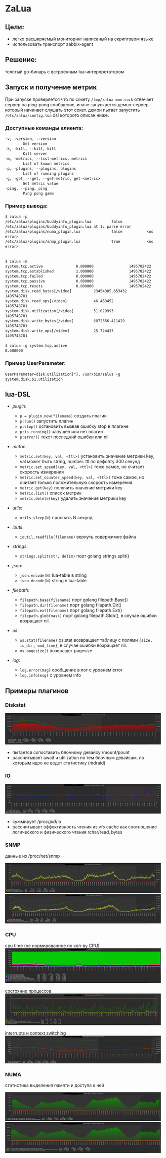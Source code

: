 # ZaLua

## Цели:

* легко расширяемый мониторинг написаный на скриптовом языке
* использовать транспорт zabbix-agent

## Решение:

толстый go-бинарь с встроенным lua-интерпретатором

## Запуск и получение метрик

При запуске проверяется что по сокету `/tmp/zalua-mon.sock` отвечает сервер на ping-pong сообщение,
иначе запускается демон-сервер который начинает слушать этот сокет.
демон пытает запустить `/etc/zalua/config.lua` dsl которого описан ниже.

### Доступные команды клиента:

```
-v, -version, --version
        Get version
-k, -kill, --kill, kill
        Kill server
-m, -metrics, --list-metrics, metrics
        List of known metrics
-p, -plugins, --plugins, plugins
        List of running plugins
-g, -get, --get, --get-metric, get <metric>
        Get metric value
-ping, --ping, ping
        Ping pong game
```

### Пример вывода:

```
$ zalua -p
/etc/zalua/plugins/buddyinfo_plugin.lua         false           /etc/zalua/plugins/buddyinfo_plugin.lua at 1: parse error
/etc/zalua/plugins/numa_plugin.lua              false           <no error>
/etc/zalua/plugins/snmp_plugin.lua              true            <no error>


$ zalua -m
system.tcp.active               0.000000                1495702422
system.tcp.established          1.000000                1495702422
system.tcp.failed               0.000000                1495702422
system.tcp.passive              0.000000                1495702422
system.tcp.resets               0.000000                1495702422
system.disk.read_bytes[/video]          23454385.653432         1495748781
system.disk.read_ops[/video]            46.463452               1495748781
system.disk.utilization[/video]         51.029993               1495748781
system.disk.write_bytes[/video]         6872556.411429          1495748781
system.disk.write_ops[/video]           25.724433               1495748781

$ zalua -g system.tcp.active
0.000000
```

### Пример UserParameter:

```
UserParameter=disk.utilization[*], /usr/bin/zalua -g system.disk.$1.utilization
```

## lua-DSL

* *plugin*:
    * `p = plugin.new(filename)` создать плагин
    * `p:run()` запустить плагин
    * `p:stop()` остановить вызвав ошибку stop в плагине
    * `p:is_running()` запущен или нет плагин
    * `p:error()` текст последний ошибки или nil

* *metric*:
    * `metric.set(key, val, <ttl>)` установить значение метрики key, val может быть string, number. ttl по дефолту 300 секунд
    * `metric.set_speed(key, val, <ttl>)` тоже самое, но считает скорость измерения
    * `metric.set_counter_speed(key, val, <ttl>)` тоже самое, но считает только положительную скорость измерения
    * `metric.get(key)` получить значение метрики key
    * `metric.list()` список метрик
    * `metric.delete(key)` удалить значение метрики key

* *utils*:
    * `utils.sleep(N)` проспать N секунд

* *ioutil*:
    * `ioutil.readfile(filename)` вернуть содержимое файла

* *strings*:
    * `strings.split(str, delim)` порт golang strings.split()

* *json*:
    * `json.encode(N)` lua-table в string
    * `json.decode(N)` string в lua-table

* *filepath*:
    * `filepath.base(filename)` порт golang filepath.Base()
    * `filepath.dir(filename)` порт golang filepath.Dir()
    * `filepath.ext(filename)` порт golang filepath.Ext()
    * `filepath.glob(mask)` порт golang filepath.Glob(), в случае ошибки возращает nil.

* *os*:
    * `os.stat(filename)` os.stat возвращает таблицу с полями `{size, is_dir, mod_time}`, в случае ошибки возращает nil.
    * `os.pagesize()` возвращет pagesize

* *log*:
    * `log.error(msg)` сообщение в лог с уровнем error
    * `log.info(msg)` с уровнем info

## Примеры плагинов

### Diskstat

![await](/img/await.png)

* пытается сопоставить блочному девайсу /mount/pount
* рассчитывает await и utilization по тем блочным девайсам, по которым ядро не ведет статистику (mdraid)

### IO

![io](/img/io-syscall.png)

* суммирует /proc/*pid*/io
* рассчитывает эффективность чтения из vfs cache как соотношение логического и физического чтения rchar/read_bytes

### SNMP

данные из /proc/net/snmp

![tcp connections](/img/tcp-speed.png)
![tcp error](/img/tcp-errors.png)

### CPU

cpu time (не нормированное по кол-ву CPU)
![process state](/img/cpu-time.png)

состояние процессов
![process state](/img/cpu-proc.png)

interrupts и context switching
![process state](/img/cpu-intr.png)

### NUMA

статистика выделения памяти и доступа к ней

![numa access](/img/numa-access.png)
![numa allocate](/img/numa-alloc.png)
